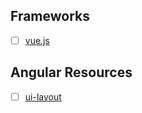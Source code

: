 ## Frameworks

- [ ] [vue.js](https://github.com/vuejs/vue)

## Angular Resources

- [ ] [ui-layout](https://github.com/angular-ui/ui-layout)